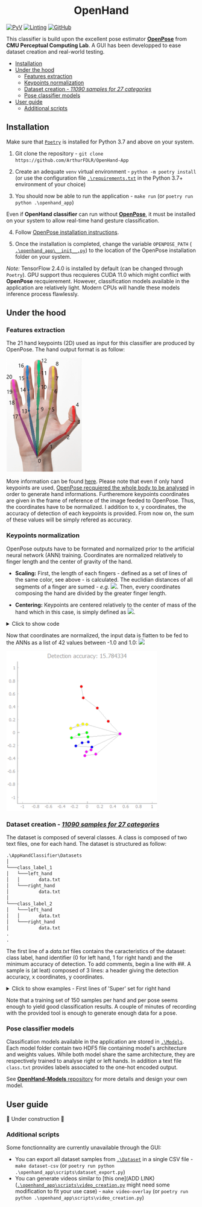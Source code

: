 # <h1 align = "center"> OpenHand

[![PyV](https://img.shields.io/badge/python-3.7%20%7C%203.8-blue)](https://github.com/ArthurFDLR/OpenHand-App/blob/master/pyproject.toml)
[![Linting](https://img.shields.io/badge/code%20style-black-000000.svg)](https://github.com/psf/black)
[![GitHub](https://img.shields.io/github/license/ArthurFDLR/OpenHand-Classifier)](https://github.com/ArthurFDLR/OpenHand-Classifier/blob/master/LICENSE)

This classifier is build upon the excellent pose estimator [**OpenPose**](https://github.com/CMU-Perceptual-Computing-Lab/openpose) from **CMU Perceptual Computing Lab**. A GUI has been developped to ease dataset creation and real-world testing.

  - [Installation](#installation)
  - [Under the hood](#under-the-hood)
    - [Features extraction](#features-extraction)
    - [Keypoints normalization](#keypoints-normalization)
    - [Dataset creation - *11090 samples for 27 categories*](#dataset-creation---11090-samples-for-27-categories)
    - [Pose classifier models](#pose-classifier-models)
  - [User guide](#user-guide)
    - [Additional scripts](#additional-scripts)

## Installation

Make sure that [`Poetry`](https://poetry.eustace.io/) is installed for Python 3.7 and above on your system.

1. Git clone the repository - `git clone https://github.com/ArthurFDLR/OpenHand-App`

2. Create an adequate `venv` virtual environment - `python -m poetry install` (or use the configuration file [`.\requirements.txt`](https://github.com/ArthurFDLR/OpenHand-Classifier/blob/master/requirements.txt) in the Python 3.7+ environment of your choice)

3. You should now be able to run the application - `make run` (or `poetry run python .\openhand_app`)

Even if **OpenHand classifier** can run without [**OpenPose**](https://github.com/CMU-Perceptual-Computing-Lab/openpose), it must be installed on your system to allow real-time hand gesture classification.

4.  Follow [OpenPose installation instructions](https://github.com/CMU-Perceptual-Computing-Lab/openpose/blob/master/doc/installation.md).

5. Once the installation is completed, change the variable `OPENPOSE_PATH` ( [`.\openhand_app\__init__.py`](https://github.com/ArthurFDLR/OpenHand-Classifier/blob/master/openhand_app/__init__.py)) to the location of the OpenPose installation folder on your system.

_Note:_ TensorFlow 2.4.0 is installed by default (can be changed through `Poetry`). GPU support thus recquieres CUDA 11.0 which might conflict with **OpenPose** recquierement. However, classification models available in the application are relatively light. Modern CPUs will handle these models inference process flawlessly.

## Under the hood

### Features extraction

The 21 hand keypoints (2D) used as input for this classifier are produced by OpenPose. The hand output format is as follow:

<img src="/.github/markdown/keypoints_hand.png" width="200">

More information can be found [here](https://github.com/CMU-Perceptual-Computing-Lab/openpose/blob/master/doc/output.md#face-and-hands). Please note that even if only hand keypoints are used, [OpenPose recquiered the whole body to be analysed](https://github.com/CMU-Perceptual-Computing-Lab/openpose/blob/master/doc/standalone_face_or_hand_keypoint_detector.md) in order to generate hand informations. Furtheremore keypoints coordinates are given in the frame of reference of the image feeded to OpenPose. Thus, the coordinates have to be normalized.
I addition to x, y coordinates, the accuracy of detection of each keypoints is provided. From now on, the sum of these values will be simply refered as accuracy.

### Keypoints normalization

OpenPose outputs have to be formated and normalized prior to the artificial neural network (ANN) training. Coordinates are normalized relatively to finger length and the center of gravity of the hand.

* **Scaling:** First, the length of each fingers - defined as a set of lines of the same color, see above - is calculated. The euclidian distances of all segments of a finger are sumed *- e.g.* <img src="https://render.githubusercontent.com/render/math?math=Thumb\_length = \sum_{i=0}^{3} d(\boldsymbol{k_i}, \boldsymbol{k_{i%2B1}})">.
Then, every coordinates composing the hand are divided by the greater finger length.

* **Centering:** Keypoints are centered relatively to the center of mass of the hand which in this case, is simply defined as <img src="https://render.githubusercontent.com/render/math?math=(\bar{\boldsymbol{k^x}}, \bar{\boldsymbol{k^y}})">.

<details><summary>Click to show code</summary>
<p>

```python
handKeypoints = np.array(op.Datum().handKeypoints)[handID, self.personID]

lengthFingers = [np.sqrt((handKeypoints[0,0] - handKeypoints[i,0])**2 + (handKeypoints[0,1] - handKeypoints[i,1])**2) for i in [1,5,9,13,17]] #Initialized with the length of the first segment of each fingers.
for i in range(3): #Add length of other segments for each fingers
    for j in range(len(lengthFingers)):
        lengthFingers[j] += np.sqrt((handKeypoints[1+j*4+i+1, 0] - handKeypoints[1+j*4+i, 0])**2 + (handKeypoints[1+j*4+i+1, 1] - handKeypoints[1+j*4+i, 1])**2)
normMax = max(lengthFingers)

handCenterX = handKeypoints.T[0].sum() / handKeypoints.shape[0]
handCenterY = handKeypoints.T[1].sum() / handKeypoints.shape[0]
outputArray = np.array([(handKeypoints.T[0] - handCenterX)/normMax,
                        -(handKeypoints.T[1] - handCenterY)/normMax,
                        (handKeypoints.T[2])])
```
</p>
</details>

Now that coordinates are normalized, the input data is flatten to be fed to the ANNs as a list of 42 values between -1.0 and 1.0:   <img src="https://render.githubusercontent.com/render/math?math=(k^x_0, k^y_0, k^x_1, k^y_1  \dots  k^x_{20}, k^y_{20})">

<img src="/.github/markdown/formated_hand.png" width="400">

### Dataset creation - [*11090 samples for 27 categories*](https://github.com/ArthurFDLR/OpenHand-Classifier/tree/master/Datasets)

The dataset is composed of several classes. A class is composed of two text files, one for each hand. The dataset is structured as follow:

```
.\AppHandClassifier\Datasets
│
└───class_label_1
│   └───left_hand
│   │       data.txt
│   └───right_hand
│           data.txt
│
└───class_label_2
│   └───left_hand
│   │       data.txt
│   └───right_hand
│           data.txt
.
.
```

The first line of a *data.txt* files contains the caracteristics of the dataset: class label, hand identifier (0 for left hand, 1 for right hand) and the minimum accuracy of detection. To add comments, begin a line with *##*. A sample is (at leat) composed of 3 lines: a header giving the detection accuracy, x coordinates, y coordinates. 

<details><summary>Click to show examples - First lines of 'Super' set for right hand</summary>
<p>

```
Super,1,13.0
## Data generated the 2020-07-28 labelled Super (right hand) with a global accuracy higher than 13.0, based on OpenPose estimation.
## Data format: Coordinates x, y and accuracy of estimation a

#14.064389
x:-0.47471642 -0.38345036 -0.27814367 -0.17283674 -0.16581643 -0.07455035 0.24136995 0.26243138 0.18520646 -0.060509484 0.24136995 0.17116559 0.05883807 -0.095611796 0.22732908 0.14308357 0.030756325 -0.10965267 0.1220224 0.10798126 0.02373602
y:-0.120350584 0.12536536 0.38512218 0.6238177 0.8203904 0.13238579 0.12536536 0.097283475 0.09026304 -0.07822783 -0.043125518 -0.029084647 -0.015043774 -0.2467187 -0.19757552 -0.16247334 -0.14843246 -0.3801074 -0.36606652 -0.30990276 -0.30288246
a:0.4513099 0.52159405 0.73779285 0.7362725 0.8151489 0.8092662 0.74224406 0.4387765 0.23850155 0.797209 0.79372936 0.59578335 0.44275257 0.81076413 0.9635796 0.647649 0.5396069 0.80517197 0.8936012 0.7543843 0.52925146

#15.550782
x:-0.4933955 -0.3817585 -0.23523489 -0.109643176 -0.053824674 0.008971046 0.23224507 0.13456275 0.043857645 0.001993833 0.24619977 0.13456275 0.015948527 -0.025915554 0.22526786 0.113630846 0.001993833 -0.053824674 0.12060806 0.07874425 -0.0049836473
y:-0.113298275 0.13090765 0.36813638 0.5914105 0.779798 0.109975755 0.102998406 0.137885 0.14486235 -0.07841181 -0.06445711 -0.0225933 -0.015615954 -0.23888998 -0.19702616 -0.16213956 -0.16911678 -0.3575045 -0.350527 -0.30168596 -0.2947085
a:0.59823513 0.6402868 0.81965464 0.87657 0.9046949 0.83729064 0.8742925 0.47936943 0.43094704 0.82496655 0.87384015 0.65166384 0.5838103 0.8670102 0.9759184 0.6943432 0.5715823 0.81283325 0.8954963 0.71702033 0.62095624
```

</p>
</details>

Note that a training set of 150 samples per hand and per pose seems enough to yield good classification results. A couple of minutes of recording with the provided tool is enough to generate enough data for a pose.

### Pose classifier models

Classification models available in the application are stored in [`.\Models`](https://github.com/ArthurFDLR/OpenHand-App/tree/master/Models). Each model folder contain two HDF5 file containing model's architecture and weights values. While both model share the same architecture, they are respectively trained to analyse right or left hands. In addition a text file `class.txt` provides labels associated to the one-hot encoded output.

See [**OpenHand-Models** repository](https://github.com/ArthurFDLR/OpenHand-Models) for more details and design your own model. 

## User guide

🚧 Under construction 🚧

### Additional scripts

Some fonctionnality are currently unavailable through the GUI:
- You can export all dataset samples from [`.\Dataset`](https://github.com/ArthurFDLR/OpenHand-App/tree/master/Dataset) in a single CSV file - `make dataset-csv` (or `poetry run python .\openhand_app\scripts\dataset_export.py`)
- You can generate videos similar to [this one](ADD LINK) ([`.\openhand_app\scripts\video_creation.py`](https://github.com/ArthurFDLR/OpenHand-App/tree/master/openhand_app/scripts/video_creation.py) might need some modification to fit your use case) - `make video-overlay` (or `poetry run python .\openhand_app\scripts\video_creation.py`)